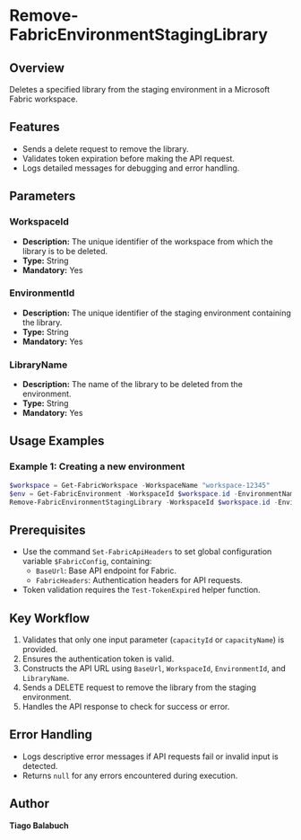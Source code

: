 # Remove-FabricEnvironmentStagingLibrary

## Overview

Deletes a specified library from the staging environment in a Microsoft Fabric workspace.

## Features

- Sends a delete request to remove the library.
- Validates token expiration before making the API request.
- Logs detailed messages for debugging and error handling.

## Parameters

### WorkspaceId

- **Description:** The unique identifier of the workspace from which the library is to be deleted.
- **Type:** String
- **Mandatory:** Yes

### EnvironmentId

- **Description:** The unique identifier of the staging environment containing the library.
- **Type:** String
- **Mandatory:** Yes

### LibraryName

- **Description:** The name of the library to be deleted from the environment.
- **Type:** String
- **Mandatory:** Yes

## Usage Examples

### Example 1: Creating a new environment

```powershell
$workspace = Get-FabricWorkspace -WorkspaceName "workspace-12345"
$env = Get-FabricEnvironment -WorkspaceId $workspace.id -EnvironmentName "Env02"
Remove-FabricEnvironmentStagingLibrary -WorkspaceId $workspace.id -EnvironmentId $env.id -LibraryName "somelibrary.whl"
```

## Prerequisites

- Use the command `Set-FabricApiHeaders` to set global configuration variable `$FabricConfig`, containing:
  - `BaseUrl`: Base API endpoint for Fabric.
  - `FabricHeaders`: Authentication headers for API requests.
- Token validation requires the `Test-TokenExpired` helper function.

## Key Workflow

1. Validates that only one input parameter (`capacityId` or `capacityName`) is provided.
2. Ensures the authentication token is valid.
3. Constructs the API URL using `BaseUrl`, `WorkspaceId`, `EnvironmentId`, and `LibraryName`.
4. Sends a DELETE request to remove the library from the staging environment.
5. Handles the API response to check for success or error.

## Error Handling

- Logs descriptive error messages if API requests fail or invalid input is detected.
- Returns `null` for any errors encountered during execution.

## Author

**Tiago Balabuch**  
